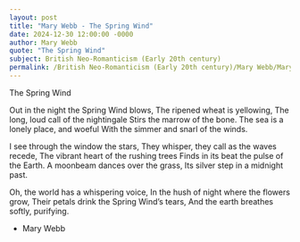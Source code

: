 ```yaml
---
layout: post
title: "Mary Webb - The Spring Wind"
date: 2024-12-30 12:00:00 -0000
author: Mary Webb
quote: "The Spring Wind"
subject: British Neo-Romanticism (Early 20th century)
permalink: /British Neo-Romanticism (Early 20th century)/Mary Webb/Mary Webb - The Spring Wind
---
```


The Spring Wind

Out in the night the Spring Wind blows,
The ripened wheat is yellowing,
The long, loud call of the nightingale
Stirs the marrow of the bone.
The sea is a lonely place, and woeful
With the simmer and snarl of the winds.

I see through the window the stars,
They whisper, they call as the waves recede,
The vibrant heart of the rushing trees
Finds in its beat the pulse of the Earth.
A moonbeam dances over the grass,
Its silver step in a midnight past.

Oh, the world has a whispering voice,
In the hush of night where the flowers grow,
Their petals drink the Spring Wind’s tears,
And the earth breathes softly, purifying.


- Mary Webb
